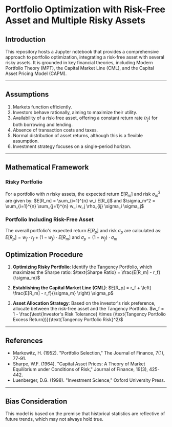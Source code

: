 # Portfolio Optimization with Risk-Free Asset and Multiple Risky Assets

## Introduction
This repository hosts a Jupyter notebook that provides a comprehensive approach to portfolio optimization, integrating a risk-free asset with several risky assets. It is grounded in key financial theories, including Modern Portfolio Theory (MPT), the Capital Market Line (CML), and the Capital Asset Pricing Model (CAPM).

---

## Assumptions
1. Markets function efficiently.
2. Investors behave rationally, aiming to maximize their utility.
3. Availability of a risk-free asset, offering a constant return rate ($r_f$) for both borrowing and lending.
4. Absence of transaction costs and taxes.
5. Normal distribution of asset returns, although this is a flexible assumption.
6. Investment strategy focuses on a single-period horizon.

---

## Mathematical Framework

### Risky Portfolio
For a portfolio with $n$ risky assets, the expected return $E[R_m]$ and risk $σ_m^2$ are given by:
$E[R_m] = \sum_{i=1}^{n} w_i E[R_i]$
and
$\sigma_m^2 = \sum_{i=1}^{n} \sum_{j=1}^{n} w_i w_j \rho_{ij} \sigma_i \sigma_j$

### Portfolio Including Risk-Free Asset
The overall portfolio's expected return $E[R_p]$ and risk $σ_p$ are calculated as:
$E[R_p] = w_f \cdot r_f + (1 - w_f) \cdot E[R_m]$
and 
$\sigma_p = (1 - w_f) \cdot \sigma_m$

## Optimization Procedure
1. **Optimizing Risky Portfolio**:
   Identify the Tangency Portfolio, which maximizes the Sharpe ratio:
$\text{Sharpe Ratio} = \frac{E[R_m] - r_f}{\sigma_m}$

2. **Establishing the Capital Market Line (CML)**:
$E[R_p] = r_f + \left( \frac{E[R_m] - r_f}{\sigma_m} \right) \sigma_p$

3. **Asset Allocation Strategy**:
   Based on the investor's risk preference, allocate between the risk-free asset and the Tangency Portfolio.
$w_f = 1 - \frac{\text{Investor's Risk Tolerance} \times (\text{Tangency Portfolio Excess Return})}{\text{Tangency Portfolio Risk}^2}$
---

## References
- Markowitz, H. (1952). "Portfolio Selection," The Journal of Finance, 7(1), 77-91.
- Sharpe, W.F. (1964). "Capital Asset Prices: A Theory of Market Equilibrium under Conditions of Risk," Journal of Finance, 19(3), 425-442.
- Luenberger, D.G. (1998). "Investment Science," Oxford University Press.

---

## Bias Consideration
This model is based on the premise that historical statistics are reflective of future trends, which may not always hold true.
